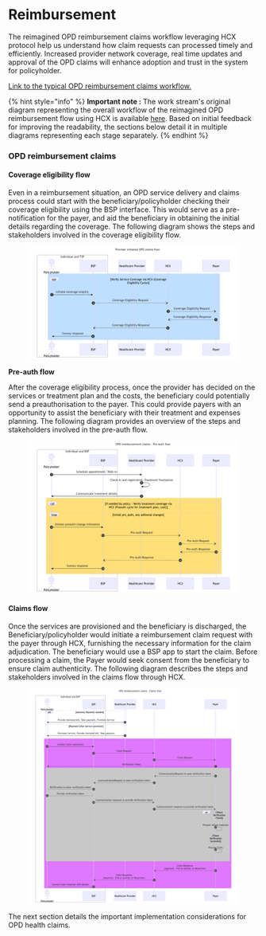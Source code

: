 # Reimbursement

The reimagined OPD reimbursement claims workflow leveraging HCX protocol help us understand how claim requests can processed timely and efficiently. Increased provider network coverage, real time updates and approval of the OPD claims will enhance adoption and trust in the system for policyholder.

[Link to the typical OPD reimbursement claims workflow.](broken-reference)

{% hint style="info" %}
**Important note :** The work stream's original diagram representing the overall workflow of the reimagined OPD reimbursement flow using HCX is available [here](https://drive.google.com/file/d/13VEPfN\_dLNlz\_HhwVD3-e5SQr0seoxSw/view?usp=sharing). Based on initial feedback for improving the readability, the sections below detail it in multiple diagrams representing each stage separately. &#x20;
{% endhint %}

### **OPD reimbursement claims**&#x20;

#### **Coverage eligibility flow**

Even in a reimbursement situation, an OPD service delivery and claims process could start with the beneficiary/policyholder checking their coverage eligibility using the BSP interface. This would serve as a pre-notification for the payer, and aid the beneficiary in obtaining the initial details regarding the coverage. The following diagram shows the steps and stakeholders involved in the coverage eligibility flow.

<figure><img src="../../../.gitbook/assets/Reimbursement OPD CE flow.png" alt=""><figcaption></figcaption></figure>

**Pre-auth flow**

After the coverage eligibility process, once the provider has decided on the services or treatment plan and the costs, the beneficiary could potentially send a preauthorisation to the payer. This could provide payers with an opportunity to assist the beneficiary with their treatment and expenses planning. The following diagram provides an overview of the steps and stakeholders involved in the pre-auth flow.&#x20;

<figure><img src="../../../.gitbook/assets/image (4).png" alt=""><figcaption></figcaption></figure>

#### **Claims flow**

Once the services are provisioned and the beneficiary is discharged, the Beneficiary/policyholder would initiate a reimbursement claim request with the payer through HCX, furnishing the necessary information for the claim adjudication. The beneficiary would use a BSP app to start the claim. Before processing a claim, the Payer would seek consent from the beneficiary to ensure claim authenticity. The following diagram describes the steps and stakeholders involved in the claims flow through HCX.

<figure><img src="../../../.gitbook/assets/image (5).png" alt=""><figcaption></figcaption></figure>

The next section details the important implementation considerations for OPD health claims. &#x20;
